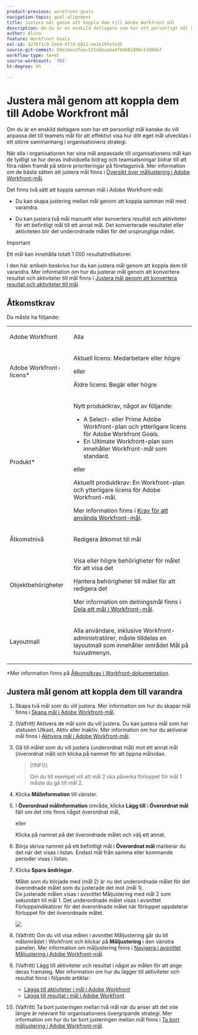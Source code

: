 ```yaml
---
product-previous: workfront-goals
navigation-topic: goal-alignment
title: Justera mål genom att koppla dem till Adobe Workfront mål
description: Om du är en enskild deltagare som har ett personligt mål kanske du vill anpassa det till teamets mål för att effektivt visa hur ditt eget mål utvecklas i ett större sammanhang i organisationens strategi.
author: Alina
feature: Workfront Goals
exl-id: 4276f1c9-2ee9-4f74-b011-ae1e19fefe35
source-git-commit: 09e34ecdfeec531ebbaaba4fb8682496c53d86bf
workflow-type: tm+mt
source-wordcount: '765'
ht-degree: 0%

---
```


# Justera mål genom att koppla dem till Adobe Workfront mål

Om du är en enskild deltagare som har ett personligt mål kanske du vill anpassa det till teamets mål för att effektivt visa hur ditt eget mål utvecklas i ett större sammanhang i organisationens strategi.

När alla i organisationen har sina mål anpassade till organisationens mål kan de tydligt se hur deras individuella bidrag och teamsatsningar bidrar till att föra nålen framåt på större prioriteringar på företagsnivå. Mer information om de bästa sätten att justera mål finns i [Översikt över måljustering i Adobe Workfront-mål](../../workfront-goals/goal-alignment/goal-alignment-overview.md).

Det finns två sätt att koppla samman mål i Adobe Workfront-mål:

* Du kan skapa justering mellan mål genom att koppla samman mål med varandra.

* Du kan justera två mål manuellt eller konvertera resultat och aktiviteter för ett befintligt mål till ett annat mål. Det konverterade resultatet eller aktiviteten blir det underordnade målet för det ursprungliga målet.

>[!IMPORTANT]
>
>Ett mål kan innehålla totalt 1 000 resultatindikatorer.

I den här artikeln beskrivs hur du kan justera mål genom att koppla dem till varandra. Mer information om hur du justerar mål genom att konvertera resultat och aktiviteter till mål finns i [Justera mål genom att konvertera resultat och aktiviteter till mål](../../workfront-goals/goal-alignment/align-goals-by-converting-results-activities.md).

## Åtkomstkrav

Du måste ha följande:

<table style="table-layout:auto">
<col>
</col>
<col>
</col>
<tbody>
 <tr>
 <td role="rowheader">Adobe Workfront</td>
 <td>
 <p>Alla</p>

</td>
 </tr>
 <tr>
 <td role="rowheader">Adobe Workfront-licens*</td>
 <td>
 <p>Aktuell licens: Medarbetare eller högre</p>
 eller
 <p>Äldre licens: Begär eller högre</p> </td>
 </tr>
 <tr>
 <td role="rowheader">Produkt*</td>
 <td>
 <p> Nytt produktkrav, något av följande: </p>
<ul>
<li>A Select- eller Prime Adobe Workfront-plan och ytterligare licens för Adobe Workfront Goals.</li>
<li>En Ultimate Workfront-plan som innehåller Workfront-mål som standard. </li></ul>
 <p>eller</p>
 <p>Aktuellt produktkrav: En Workfront-plan och ytterligare licens för Adobe Workfront-mål. </p> <p>Mer information finns i <a href="../../workfront-goals/goal-management/access-needed-for-wf-goals.md" class="MCXref xref">Krav för att använda Workfront-mål</a>. </p> </td>
 </tr>
 <tr>
 <td role="rowheader">Åtkomstnivå</td>
 <td> <p>Redigera åtkomst till mål</p> </td>
 </tr>
 <tr>
 <td role="rowheader">Objektbehörigheter</td>
 <td>

<p>Visa eller högre behörigheter för målet för att visa det</p>
  <p>Hantera behörigheter till målet för att redigera det</p>
  <p>Mer information om delningsmål finns i <a href="../../workfront-goals/workfront-goals-settings/share-a-goal.md" class="MCXref xref">Dela ett mål i Workfront-mål</a>. </p>
   </td>
 </tr>
<tr>
   <td role="rowheader"><p>Layoutmall</p></td>
   <td> <p>Alla användare, inklusive Workfront-administratörer, måste tilldelas en layoutmall som innehåller området Mål på huvudmenyn. </p>  
</td>
  </tr>
</tbody>
</table>

*Mer information finns på [Åtkomstkrav i Workfront-dokumentation](/help/quicksilver/administration-and-setup/add-users/access-levels-and-object-permissions/access-level-requirements-in-documentation.md).

## Justera mål genom att koppla dem till varandra

<!--
Aligning goals by connecting them differs depending on what environment you use. 

### Align goals by connecting them in the Production environment

1. Create two goals that you want to align. For information about creating goals, see [Create goals in Adobe Workfront Goals](../../workfront-goals/goal-management/create-goals.md).
1. (Optional) Activate the goals that you want to align. You can align goals that have a Draft, Active, or Inactive status. For information about activating goals, see [Activate goals in Adobe Workfront Goals](../../workfront-goals/goal-management/activate-goals.md).
1. Go to the goal that you want to align (child goal) to another goal (parent goal) and click its name to open the **Goal Details** panel.

   For example, if you want Goal 2 to influence the progress of Goal 1, you must go to Goal 2. 

1. Click **Align to another goal** in the upper-right corner of the right panel.

   ![](assets/align-to-another-goal-link-highlighted-350x128.png)

1. Start typing the name of an existing goal or the name of an owner in the **Align to another goal** field, then select it when it appears in the list. Only goals that are from the same or future periods display in the list. 
1. Click **Save**.

   The goal you started with (Goal 2) is now the child goal of the goal you aligned it with (Goal 1).   
   The aligned goals display connected in the Goal Alignment section with Goal 2 as secondary to Goal 1.

   ![](assets/goal-1-and-2-aligned-cards-350x427.png)

1. (Optional) To view the goals in the Goal Alignment section, do one of the following:

   * Click the Goal Alignment section in the left panel and find the goals by applying the correct filter. For information about filtering information in Workfront Goals, see [Filter information in Adobe Workfront Goals](../../workfront-goals/goal-management/filter-information-wf-goals.md).
   * Click the Goal List, Check-in, or Pulse sections in the left panel and find one of the goals, then click the **Alignment icon** ![](assets/align-icon.png) next to the goal name to go directly to the goal in the Goal Alignment section.

   For information about the Goal Alignment section, see [Navigate the Goal Alignment section in Adobe Workfront Goals](../../workfront-goals/goal-alignment/navigate-goal-alignment-chart.md). 

1. (Optional) Add activities and results to either goal to indicate their progress. For information about adding activities and results, see the following articles:

   * [Add activities to goals in Adobe Workfront Goals](../../workfront-goals/results-and-activities/add-activities-to-goals.md) 
   * [Add results to goals in Adobe Workfront Goals](../../workfront-goals/results-and-activities/add-results-to-goals.md)

1. (Optional) Remove the alignment between two goals, when you consider that no longer is relevant to your organization's overall strategy For information about removing alignment between goals, see [Remove goal alignment in Adobe Workfront Goals](../../workfront-goals/goal-alignment/remove-goal-alignment.md).

-->
1. Skapa två mål som du vill justera. Mer information om hur du skapar mål finns i [Skapa mål i Adobe Workfront-mål](../../workfront-goals/goal-management/create-goals.md).
1. (Valfritt) Aktivera de mål som du vill justera. Du kan justera mål som har statusen Utkast, Aktiv eller Inaktiv. Mer information om hur du aktiverar mål finns i [Aktivera mål i Adobe Workfront-mål](../../workfront-goals/goal-management/activate-goals.md).
1. Gå till målet som du vill justera (underordnat mål) mot ett annat mål (överordnat mål) och klicka på namnet för att öppna målsidan.

   >[!INFO]
   >
   >Om du till exempel vill att mål 2 ska påverka förloppet för mål 1 måste du gå till mål 2.

1. Klicka **Målinformation** till vänster.

1. I **Överordnad målinformation** område, klicka **Lägg till** i **Överordnat mål** fält om det inte finns något överordnat mål,

   eller

   Klicka på namnet på det överordnade målet och välj ett annat.

1. Börja skriva namnet på ett befintligt mål i **Överordnat mål** markerar du det när det visas i listan. Endast mål från samma eller kommande perioder visas i listan.

1. Klicka **Spara ändringar**.

   Målet som du började med (mål 2) är nu det underordnade målet för det överordnade målet som du justerade det mot (mål 1).\
   De justerade målen visas i avsnittet Måljustering med mål 2 som sekundärt till mål 1.
Det underordnade målet visas i avsnittet Förloppsindikatorer för det överordnade målet när förloppet uppdaterar förloppet för det överordnade målet.

   ![](assets/goal-1-and-2-aligned-cards-350x427.png)

1. (Valfritt) Om du vill visa målen i avsnittet Måljustering går du till målområdet i Workfront och klickar på **Måljustering** i den vänstra panelen. Mer information om måljustering finns i [Navigera i avsnittet Måljustering i Adobe Workfront-mål](../../workfront-goals/goal-alignment/navigate-goal-alignment-chart.md).

1. (Valfritt) Lägg till aktiviteter och resultat i något av målen för att ange deras framsteg. Mer information om hur du lägger till aktiviteter och resultat finns i följande artiklar:

   * [Lägga till aktiviteter i mål i Adobe Workfront](../../workfront-goals/results-and-activities/add-activities-to-goals.md)
   * [Lägga till resultat i mål i Adobe Workfront](../../workfront-goals/results-and-activities/add-results-to-goals.md)

1. (Valfritt) Ta bort justeringen mellan två mål när du anser att det inte längre är relevant för organisationens övergripande strategi. Mer information om hur du tar bort justeringen mellan mål finns i [Ta bort måljustering i Adobe Workfront-mål](../../workfront-goals/goal-alignment/remove-goal-alignment.md).

